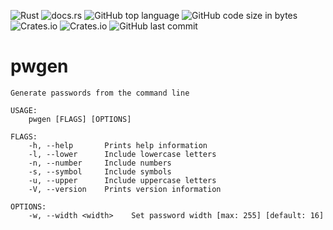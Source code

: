 ![Rust](https://github.com/mdmundo/pwgen/actions/workflows/rust.yml/badge.svg) ![docs.rs](https://img.shields.io/docsrs/pwgen) ![GitHub top language](https://img.shields.io/github/languages/top/mdmundo/pwgen) ![GitHub code size in bytes](https://img.shields.io/github/languages/code-size/mdmundo/pwgen) ![Crates.io](https://img.shields.io/crates/l/pwgen) ![Crates.io](https://img.shields.io/crates/v/pwgen) ![GitHub last commit](https://img.shields.io/github/last-commit/mdmundo/pwgen)

# pwgen

```none
Generate passwords from the command line

USAGE:
    pwgen [FLAGS] [OPTIONS]

FLAGS:
    -h, --help       Prints help information
    -l, --lower      Include lowercase letters
    -n, --number     Include numbers
    -s, --symbol     Include symbols
    -u, --upper      Include uppercase letters
    -V, --version    Prints version information

OPTIONS:
    -w, --width <width>    Set password width [max: 255] [default: 16]
```
